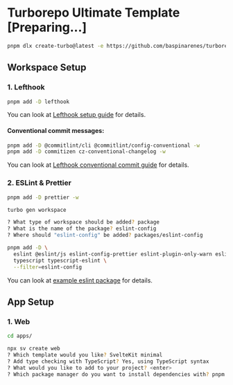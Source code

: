 # Turborepo Ultimate Template [Preparing...]

```sh
pnpm dlx create-turbo@latest -e https://github.com/baspinarenes/turborepo-empty-template
```

## Workspace Setup

### 1. Lefthook

```bash
pnpm add -D lefthook
```

You can look at [Lefthook setup guide](https://lefthook.dev/installation/node.html) for details.

#### Conventional commit messages:

```bash
pnpm add -D @commitlint/cli @commitlint/config-conventional -w
pnpm add -D commitizen cz-conventional-changelog -w
```

You can look at [Lefthook conventional commit guide](https://lefthook.dev/examples/commitlint.html) for details.

### 2. ESLint & Prettier

```bash
pnpm add -D prettier -w
```

```bash
turbo gen workspace

? What type of workspace should be added? package
? What is the name of the package? eslint-config
? Where should "eslint-config" be added? packages/eslint-config
```

```bash
pnpm add -D \
  eslint @eslint/js eslint-config-prettier eslint-plugin-only-warn eslint-plugin-turbo \
  typescript typescript-eslint \
  --filter=eslint-config
```

You can look at [example eslint package](https://github.com/vercel/turborepo/tree/main/examples/basic/packages/eslint-config) for details.

## App Setup

### 1. Web

```bash
cd apps/

npx sv create web
? Which template would you like? SvelteKit minimal
? Add type checking with TypeScript? Yes, using TypeScript syntax
? What would you like to add to your project? <enter>
? Which package manager do you want to install dependencies with? pnpm
```
